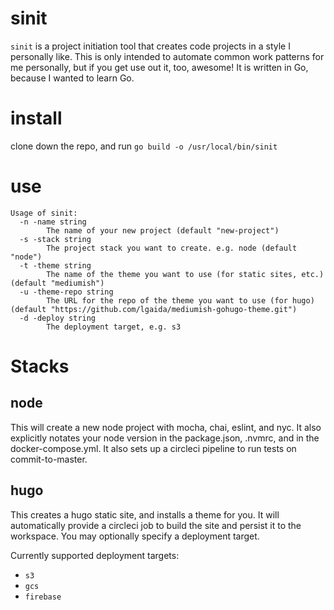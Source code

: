 # sinit
`sinit` is a project initiation tool that creates code projects in a style I personally like. This is only intended to automate common work patterns for me personally, but if you get use out it, too, awesome! It is written in Go, because I wanted to learn Go.

# install

clone down the repo, and run `go build -o /usr/local/bin/sinit`

# use
```
Usage of sinit:
  -n -name string
    	The name of your new project (default "new-project")
  -s -stack string
    	The project stack you want to create. e.g. node (default "node")
  -t -theme string
    	The name of the theme you want to use (for static sites, etc.) (default "mediumish")
  -u -theme-repo string
    	The URL for the repo of the theme you want to use (for hugo) (default "https://github.com/lgaida/mediumish-gohugo-theme.git")
  -d -deploy string
    	The deployment target, e.g. s3
```

# Stacks

## node
This will create a new node project with mocha, chai, eslint, and nyc. It also explicitly notates your node version in the package.json, .nvmrc, and in the docker-compose.yml. It also sets up a circleci pipeline to run tests on commit-to-master.

## hugo
This creates a hugo static site, and installs a theme for you. It will automatically provide a circleci job to build the site and persist it to the workspace. You may optionally specify a deployment target.

Currently supported deployment targets:
- `s3`
- `gcs`
- `firebase`
